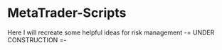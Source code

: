 # MetaTrader-Scripts
Here I will recreate some helpful ideas for risk management
-= UNDER CONSTRUCTION =- 

